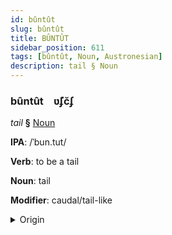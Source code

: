 ```yaml
---
id: bûntût
slug: bûntût
title: BÛNTÛT
sidebar_position: 611
tags: [bûntût, Noun, Austronesian]
description: tail § Noun
---
```


### bûntût&emsp;<span kind="abugida">ʋ̃ʄc̆ʄ</span>

*tail* **§** [Noun](../../tags/Noun)

**IPA**: /ˈbun.tut/

**Verb**: to be a tail

**Noun**: tail

**Modifier**: caudal/tail-like

<details>
    <summary>Origin</summary>
    Malay بونتوت buntut /buntut/<br/>
    <em>Austronesian Language Family</em>
</details>